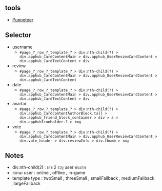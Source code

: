 ## tools
- [Puppeteer](https://pptr.dev/)

## Selector
- username
  - `#page_?_row_?_template_? > div:nth-child(?) > div.apphub_CardContentMain > div.apphub_UserReviewCardContent > div.apphub_CardTextContent > div `
- review 
  - `#page_?_row_?_template_? > div:nth-child(?) > div.apphub_CardContentMain > div.apphub_UserReviewCardContent > div.apphub_CardTextContent`
- date 
  - `#page_?_row_?_template_? > div:nth-child(?) > div.apphub_CardContentMain > div.apphub_UserReviewCardContent > div.apphub_CardTextContent > div`
- avartar
  - `#page_?_row_?_template_? > div:nth-child(?) > div.apphub_CardContentAuthorBlock.tall > div.apphub_friend_block_container > div > a > div.appHubIconHolder.? > img`
- vote
  - `#page_?_row_?_template_? > div:nth-child(?) > div.apphub_CardContentMain > div.apphub_UserReviewCardContent > div.vote_header > div.reviewInfo > div.thumb > img`

## Notes
- div:nth-child(2) : เลข 2 ระบุ user คนแรก 
- สถานะ user : online , offline , in-game
- template type : twoSmall , threeSmall , smallFallback , mediumFallback ,largeFallback
